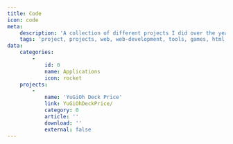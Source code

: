 ```yaml
---
title: Code
icon: code
meta:
    description: 'A collection of different projects I did over the years. Includes all kind of project types like libraries, web-apps, interfaces or just small experiments.'
    tags: 'project, projects, web, web-development, tools, games, html, css, js, php, sql'
data:
    categories:
        -
            id: 0
            name: Applications
            icon: rocket
    projects:
        -
            name: 'YuGiOh Deck Price'
            link: YuGiOhDeckPrice/
            category: 0
            article: ''
            download: ''
            external: false
---
```

